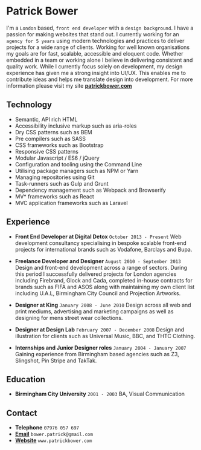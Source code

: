 # Patrick Bower

I'm a `London` based, `front end developer` with a `design background`. I have a passion for making websites that stand out. I currently working for an `agency for 5 years` using modern technologies and practices to deliver projects for a wide range of clients. Working for well known organisations my goals are for fast, scalable, accessible and eloquent code. Whether embedded in a team or working alone I believe in delivering consistent and quality work. While I currently focus solely on development, my design experience has given me a strong insight into UI/UX. This enables me to contribute ideas and helps me translate design into development. For more information please visit my site **[patrickbower.com](www.patrickbower.com)**

## Technology
- Semantic, API rich HTML
- Accessibility inclusive markup such as aria-roles
- Dry CSS patterns such as BEM
- Pre compilers such as SASS
- CSS frameworks such as Bootstrap
- Responsive CSS patterns
- Modular Javascript / ES6 / jQuery
- Configuration and tooling using the Command Line
- Utilising package managers such as NPM or Yarn
- Managing repositories using Git
- Task-runners such as Gulp and Grunt
- Dependency management such as Webpack and Browserify
- MV* frameworks such as React
- MVC application frameworks such as Laravel

## Experience
- **Front End Developer at Digital Detox**
   `October 2013 - Present`
   Web development consultancy specialising in bespoke scalable front-end projects for international brands such as Vodafone, Barclays and Bupa.

- **Freelance Developer and Designer**
   `August 2010 - September 2013`
   Design and front-end development across a range of sectors. During this period I successfully delivered projects for London agencies including Firebrand, Glock and Cada, completed in-house contracts for brands such as FIFA and ASOS along with maintaining my own client list including U.A.L, Birmingham City Council and Projection Artworks.

- **Designer at King**
   `January 2008 - June 2010`
   Design across all web and print mediums, advertising and marketing campaigns as well as designing for mens street wear collections.

- **Designer at Design Lab**
   `February 2007 - December 2008`
   Design and illustration for clients such as Universal Music, BBC, and THTC Clothing.

- **Internships and Junior Designer roles**
   `January 2004 - January 2007`
   Gaining experience from Birmingham based agencies such as Z3, Slingshot, Pin Stripe and TakTak.

## Education
- **Birmingham City University**
   `2001 - 2003`
   BA, Visual Communication

## Contact
- **Telephone** `07976 057 697`
- **[Email](bower.patrick@gmail.com)** `bower.patrick@gmail.com`
- **[Website](www.patrickbower.com)** `www.patrickbower.com`
